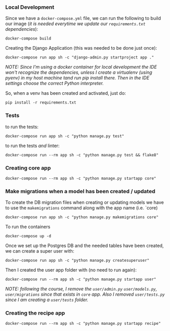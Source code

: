 ### Local Development

Since we have a `docker-compose.yml` file, we can run the following to build our image (*it is needed everytime we update our `requirements.txt` dependencies*):

    docker-compose build

Creating the Django Application (this was needed to be done just once):

    docker-compose run app sh -c "django-admin.py startproject app ."

*NOTE:* _Since I'm using a docker container for local development the IDE won't recognize the dependencies, unless I create a virtualenv (using pyenv) in my host machine tand run pip install there.
Then in the IDE settings choose the correct Python interpreter._

So, when a venv has been created and activated, just do:

    pip install -r requirements.txt

### Tests

to run the tests:

    docker-compose run app sh -c "python manage.py test"

to run the tests _and_ linter:

    docker-compose run --rm app sh -c "python manage.py test && flake8"


### Creating core app

    docker-compose run --rm app sh -c "python manage.py startapp core"


### Make migrations when a model has been created / updated

To create the DB migration files when creating or updating models we have to use the `makemigrations` command along with the app name (i.e. `core)

    docker-compose run app sh -c "python manage.py makemigrations core"

To run the containers

    docker-compose up -d

Once we set up the Postgres DB and the needed tables have been created, we can create a super user with:

    docker-compose run app sh -c "python manage.py createsuperuser"

Then I created the user app folder with (no need to run again):

    docker-compose run --rm app sh -c "python manage.py startapp user"

*NOTE:* _following the course, I remove the `user/admin.py` `user/models.py`, `user/migrations` since that exists in `core` app. Also I removed `user/tests.py` since I am creating a `user/tests` folder._


### Creating the recipe app

    docker-compose run --rm app sh -c "python manage.py startapp recipe"